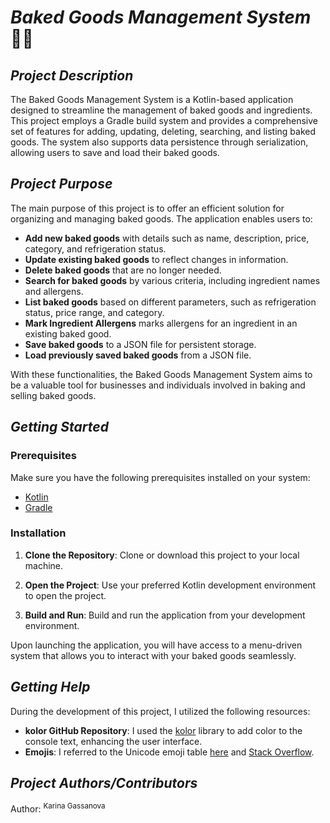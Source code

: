 # **_Baked Goods Management System_** 🍰🍞

## _Project Description_

The Baked Goods Management System is a Kotlin-based application designed to streamline the management of baked goods and ingredients. This project employs a Gradle build system and provides a comprehensive set of features for adding, updating, deleting, searching, and listing baked goods. The system also supports data persistence through serialization, allowing users to save and load their baked goods.

## _Project Purpose_

The main purpose of this project is to offer an efficient solution for organizing and managing baked goods. The application enables users to:

- **Add new baked goods** with details such as name, description, price, category, and refrigeration status.
- **Update existing baked goods** to reflect changes in information.
- **Delete baked goods** that are no longer needed.
- **Search for baked goods** by various criteria, including ingredient names and allergens.
- **List baked goods** based on different parameters, such as refrigeration status, price range, and category.
- **Mark Ingredient Allergens** marks allergens for an ingredient in an existing baked good.
- **Save baked goods** to a JSON file for persistent storage.
- **Load previously saved baked goods** from a JSON file.

With these functionalities, the Baked Goods Management System aims to be a valuable tool for businesses and individuals involved in baking and selling baked goods.

## _Getting Started_

### Prerequisites

Make sure you have the following prerequisites installed on your system:

- [Kotlin](https://kotlinlang.org/)
- [Gradle](https://gradle.org/)

### Installation

1. **Clone the Repository**: Clone or download this project to your local machine.

2. **Open the Project**: Use your preferred Kotlin development environment to open the project.

3. **Build and Run**: Build and run the application from your development environment.

Upon launching the application, you will have access to a menu-driven system that allows you to interact with your baked goods seamlessly.

## _Getting Help_

During the development of this project, I utilized the following resources:

- **kolor GitHub Repository**: I used the [kolor](https://github.com/ziggy42/kolor) library to add color to the console text, enhancing the user interface.
- **Emojis**:  I referred to the Unicode emoji table [here](https://apps.timwhitlock.info/emoji/tables/unicode) and [Stack Overflow](https://stackoverflow.com/questions/9740565/display-emoji-emotion-icon-in-android-textview). 

## _Project Authors/Contributors_

Author: <sup>Karina Gassanova</sup>
